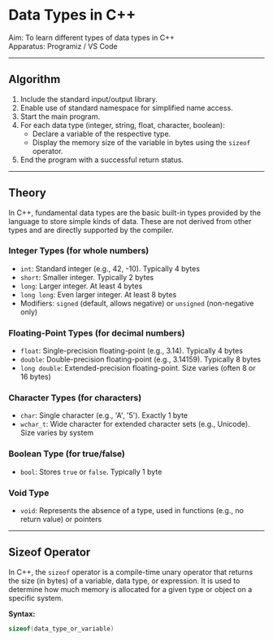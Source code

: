 # Data Types in C++

Aim: To learn different types of data types in C++  
Apparatus: Programiz / VS Code

---

## Algorithm

1. Include the standard input/output library.  
2. Enable use of standard namespace for simplified name access.  
3. Start the main program.  
4. For each data type (integer, string, float, character, boolean):  
   - Declare a variable of the respective type.  
   - Display the memory size of the variable in bytes using the `sizeof` operator.  
5. End the program with a successful return status.

---

## Theory

In C++, fundamental data types are the basic built-in types provided by the language to store simple kinds of data. These are not derived from other types and are directly supported by the compiler.

### Integer Types (for whole numbers)

- `int`: Standard integer (e.g., 42, -10). Typically 4 bytes  
- `short`: Smaller integer. Typically 2 bytes  
- `long`: Larger integer. At least 4 bytes  
- `long long`: Even larger integer. At least 8 bytes  
- Modifiers: `signed` (default, allows negative) or `unsigned` (non-negative only)

### Floating-Point Types (for decimal numbers)

- `float`: Single-precision floating-point (e.g., 3.14). Typically 4 bytes  
- `double`: Double-precision floating-point (e.g., 3.14159). Typically 8 bytes  
- `long double`: Extended-precision floating-point. Size varies (often 8 or 16 bytes)

### Character Types (for characters)

- `char`: Single character (e.g., 'A', '5'). Exactly 1 byte  
- `wchar_t`: Wide character for extended character sets (e.g., Unicode). Size varies by system

### Boolean Type (for true/false)

- `bool`: Stores `true` or `false`. Typically 1 byte

### Void Type

- `void`: Represents the absence of a type, used in functions (e.g., no return value) or pointers

---

## Sizeof Operator

In C++, the `sizeof` operator is a compile-time unary operator that returns the size (in bytes) of a variable, data type, or expression. It is used to determine how much memory is allocated for a given type or object on a specific system.

**Syntax:**  
```cpp
sizeof(data_type_or_variable)
